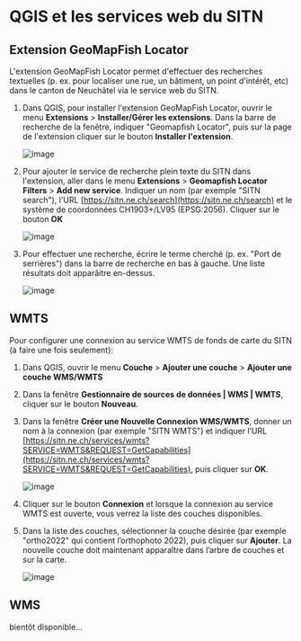 # QGIS et les services web du SITN

## Extension GeoMapFish Locator

L'extension GeoMapFish Locator permet d'effectuer des recherches textuelles (p. ex. pour localiser une rue, un bâtiment, un point d'intérêt, etc) dans le canton de Neuchâtel via le service web du SITN.

1. Dans QGIS, pour installer l'extension GeoMapFish Locator, ouvrir le menu **Extensions** > **Installer/Gérer les extensions**. Dans la barre de recherche de la fenêtre, indiquer "Geomapfish Locator", puis sur la page de l'extension cliquer sur le bouton **Installer l'extension**.
   
   ![image](https://github.com/user-attachments/assets/a4ccbc5a-a9a4-477c-ac0b-4322396cc3ae)

2. Pour ajouter le service de recherche plein texte du SITN dans l'extension, aller dans le menu **Extensions** > **Geomapfish Locator Filters** > **Add new service**. Indiquer un nom (par exemple "SITN search"), l'URL [https://sitn.ne.ch/search](https://sitn.ne.ch/search) et le système de coordonnées CH1903+/LV95 (EPSG:2056). Cliquer sur le bouton **OK**

   ![image](https://github.com/user-attachments/assets/2762ecbd-5929-41e6-8c7a-98577c2b4c2c)

3. Pour effectuer une recherche, écrire le terme cherché (p. ex. "Port de serrières") dans la barre de recherche en bas à gauche. Une liste résultats doit apparâitre en-dessus.

   ![image](https://github.com/user-attachments/assets/b53adacf-8986-4b55-85db-8b4052e66183)

## WMTS

Pour configurer une connexion au service WMTS de fonds de carte du SITN (à faire une fois seulement):

1. Dans QGIS, ouvrir le menu **Couche** > **Ajouter une couche** > **Ajouter une couche WMS/WMTS**
2. Dans la fenêtre **Gestionnaire de sources de données | WMS | WMTS**, cliquer sur le bouton **Nouveau**.
3. Dans la fenêtre **Créer une Nouvelle Connexion WMS/WMTS**, donner un nom à la connexion (par exemple "SITN WMTS") et indiquer l’URL [https://sitn.ne.ch/services/wmts?SERVICE=WMTS&REQUEST=GetCapabilities](https://sitn.ne.ch/services/wmts?SERVICE=WMTS&REQUEST=GetCapabilities), puis cliquer sur **OK**.

   ![image](https://github.com/user-attachments/assets/8361f19f-5e48-4537-acfb-9bd14adc352b)

4. Cliquer sur le bouton **Connexion** et lorsque la connexion au service WMTS est ouverte, vous verrez la liste des couches disponibles.
5. Dans la liste des couches, sélectionner la couche désirée (par exemple "ortho2022" qui contient l’orthophoto 2022), puis cliquer sur **Ajouter**. La nouvelle couche doit maintenant apparaître dans l’arbre de couches et sur la carte.

   ![image](https://github.com/user-attachments/assets/b2741a6d-8648-4910-b9a9-c45753b08f28)


## WMS

bientôt disponible...
